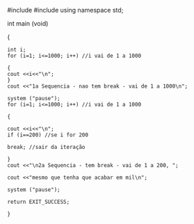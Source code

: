 
#include <iostream>
#include <cstdlib>
using namespace std;

 

int main (void)

{

    int i;
    for (i=1; i<=1000; i++) //i vai de 1 a 1000

    {
    cout <<i<<"\n";
    }
    cout <<"1a Sequencia - nao tem break - vai de 1 a 1000\n";

    system ("pause");
    for (i=1; i<=1000; i++) //i vai de 1 a 1000

    {

    cout <<i<<"\n";
    if (i==200) //se i for 200

    break; //sair da iteração

    }
    cout <<"\n2a Sequencia - tem break - vai de 1 a 200, ";

    cout <<"mesmo que tenha que acabar em mil\n";

    system ("pause");

    return EXIT_SUCCESS;

    }
